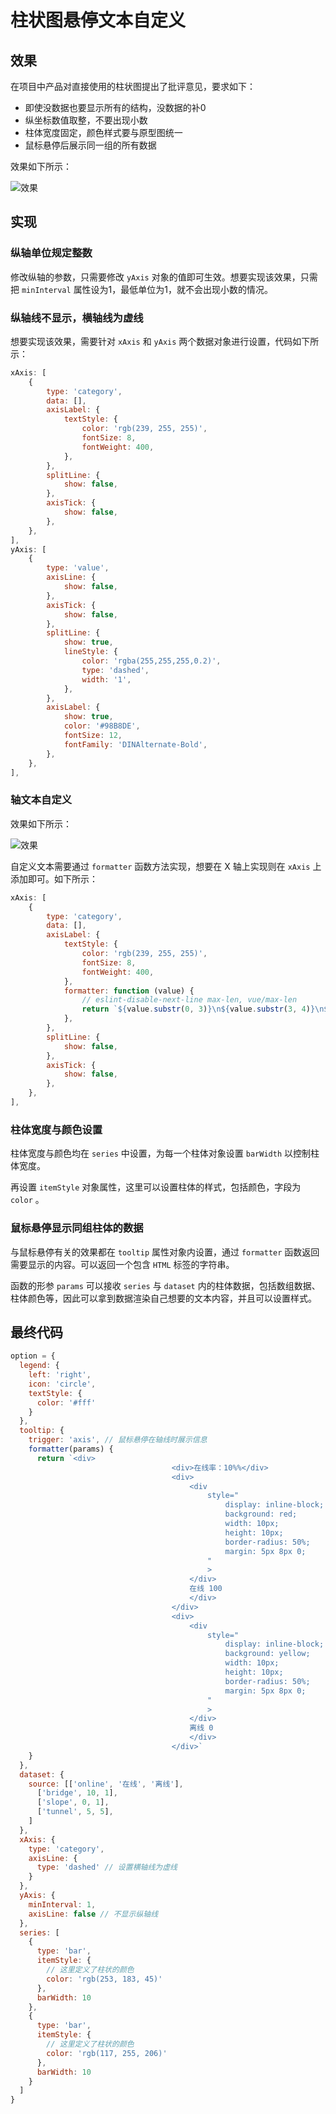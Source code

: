 # 柱状图悬停文本自定义

## 效果

在项目中产品对直接使用的柱状图提出了批评意见，要求如下：

- 即使没数据也要显示所有的结构，没数据的补0
- 纵坐标数值取整，不要出现小数
- 柱体宽度固定，颜色样式要与原型图统一
- 鼠标悬停后展示同一组的所有数据

效果如下所示：

![效果](https://pic.imgdb.cn/item/6563221ac458853aefcfa287.jpg)

## 实现

### 纵轴单位规定整数

修改纵轴的参数，只需要修改 `yAxis` 对象的值即可生效。想要实现该效果，只需把 `minInterval` 属性设为1，最低单位为1，就不会出现小数的情况。

### 纵轴线不显示，横轴线为虚线

想要实现该效果，需要针对 `xAxis` 和 `yAxis` 两个数据对象进行设置，代码如下所示：

```js
xAxis: [
    {
        type: 'category',
        data: [],
        axisLabel: {
            textStyle: {
                color: 'rgb(239, 255, 255)',
                fontSize: 8,
                fontWeight: 400,
            },
        },
        splitLine: {
            show: false,
        },
        axisTick: {
            show: false,
        },
    },
],
yAxis: [
    {
        type: 'value',
        axisLine: {
            show: false,
        },
        axisTick: {
            show: false,
        },
        splitLine: {
            show: true,
            lineStyle: {
                color: 'rgba(255,255,255,0.2)',
                type: 'dashed',
                width: '1',
            },
        },
        axisLabel: {
            show: true,
            color: '#98B8DE',
            fontSize: 12,
            fontFamily: 'DINAlternate-Bold',
        },
    },
],
```

### 轴文本自定义

效果如下所示：

![效果](https://pic.imgdb.cn/item/658d42efc458853aefe24f93.jpg)

自定义文本需要通过 `formatter` 函数方法实现，想要在 X 轴上实现则在 `xAxis` 上添加即可。如下所示：

```js
xAxis: [
    {
        type: 'category',
        data: [],
        axisLabel: {
            textStyle: {
                color: 'rgb(239, 255, 255)',
                fontSize: 8,
                fontWeight: 400,
            },
            formatter: function (value) {
                // eslint-disable-next-line max-len, vue/max-len
                return `${value.substr(0, 3)}\n${value.substr(3, 4)}\n${value.substr(7, 4)}\n${value.substr(11)}`;
            },
        },
        splitLine: {
            show: false,
        },
        axisTick: {
            show: false,
        },
    },
],
```

### 柱体宽度与颜色设置

柱体宽度与颜色均在 `series` 中设置，为每一个柱体对象设置 `barWidth`  以控制柱体宽度。

再设置 `itemStyle` 对象属性，这里可以设置柱体的样式，包括颜色，字段为 `color` 。

### 鼠标悬停显示同组柱体的数据

与鼠标悬停有关的效果都在 `tooltip` 属性对象内设置，通过 `formatter` 函数返回需要显示的内容。可以返回一个包含 `HTML` 标签的字符串。

函数的形参 `params` 可以接收 `series` 与 `dataset` 内的柱体数据，包括数组数据、柱体颜色等，因此可以拿到数据渲染自己想要的文本内容，并且可以设置样式。

## 最终代码

```js
option = {
  legend: {
    left: 'right',
    icon: 'circle',
    textStyle: {
      color: '#fff'
    }
  },
  tooltip: {
    trigger: 'axis', // 鼠标悬停在轴线时展示信息
    formatter(params) {
      return `<div>
                                    <div>在线率：10%%</div>
                                    <div>
                                        <div
                                            style="
                                                display: inline-block;
                                                background: red;
                                                width: 10px;
                                                height: 10px;
                                                border-radius: 50%;
                                                margin: 5px 8px 0;
                                            "
                                            >
                                        </div>
                                        在线 100
                                        </div>
                                    </div>
                                    <div>
                                        <div
                                            style="
                                                display: inline-block;
                                                background: yellow;
                                                width: 10px;
                                                height: 10px;
                                                border-radius: 50%;
                                                margin: 5px 8px 0;
                                            "
                                            >
                                        </div>
                                        离线 0
                                        </div>
                                    </div>`
    }
  },
  dataset: {
    source: [['online', '在线', '离线'],
      ['bridge', 10, 1],
      ['slope', 0, 1],
      ['tunnel', 5, 5],
    ]
  },
  xAxis: {
    type: 'category',
    axisLine: {
      type: 'dashed' // 设置横轴线为虚线
    }
  },
  yAxis: {
    minInterval: 1,
    axisLine: false // 不显示纵轴线
  },
  series: [
    {
      type: 'bar',
      itemStyle: {
        // 这里定义了柱状的颜色
        color: 'rgb(253, 183, 45)'
      },
      barWidth: 10
    },
    {
      type: 'bar',
      itemStyle: {
        // 这里定义了柱状的颜色
        color: 'rgb(117, 255, 206)'
      },
      barWidth: 10
    }
  ]
}
```

